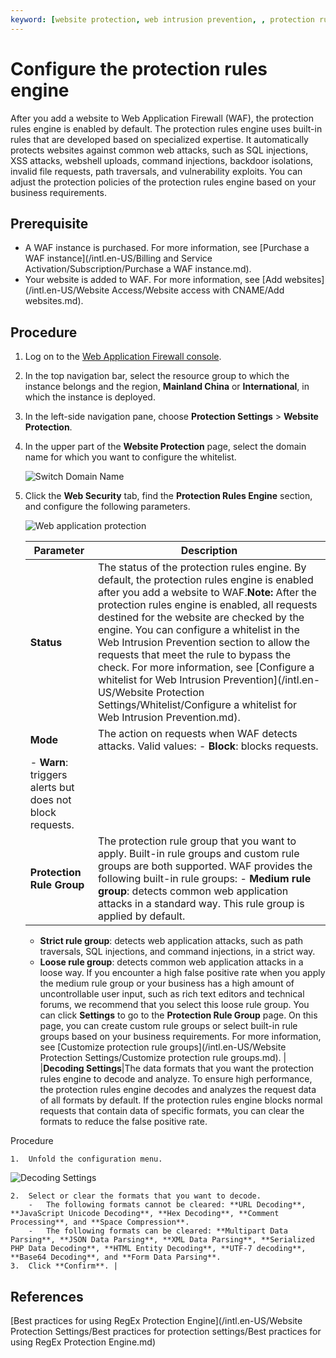 ```yaml
---
keyword: [website protection, web intrusion prevention, , protection rules engine, built-in rule groups, common web attacks, custom rule groups]
---
```


# Configure the protection rules engine

After you add a website to Web Application Firewall \(WAF\), the protection rules engine is enabled by default. The protection rules engine uses built-in rules that are developed based on specialized expertise. It automatically protects websites against common web attacks, such as SQL injections, XSS attacks, webshell uploads, command injections, backdoor isolations, invalid file requests, path traversals, and vulnerability exploits. You can adjust the protection policies of the protection rules engine based on your business requirements.

## Prerequisite

-   A WAF instance is purchased. For more information, see [Purchase a WAF instance](/intl.en-US/Billing and Service Activation/Subscription/Purchase a WAF instance.md).
-   Your website is added to WAF. For more information, see [Add websites](/intl.en-US/Website Access/Website access with CNAME/Add websites.md).

## Procedure

1.  Log on to the [Web Application Firewall console](https://yundun.console.aliyun.com/?p=waf).

2.  In the top navigation bar, select the resource group to which the instance belongs and the region, **Mainland China** or **International**, in which the instance is deployed.

3.  In the left-side navigation pane, choose **Protection Settings** \> **Website Protection**.

4.  In the upper part of the **Website Protection** page, select the domain name for which you want to configure the whitelist.

    ![Switch Domain Name](https://static-aliyun-doc.oss-accelerate.aliyuncs.com/assets/img/en-US/8038549951/p77231.png)

5.  Click the **Web Security** tab, find the **Protection Rules Engine** section, and configure the following parameters.

    ![Web application protection](https://static-aliyun-doc.oss-accelerate.aliyuncs.com/assets/img/en-US/8958021161/p73893.png)

    |Parameter|Description|
    |---------|-----------|
    |**Status**|The status of the protection rules engine. By default, the protection rules engine is enabled after you add a website to WAF.**Note:** After the protection rules engine is enabled, all requests destined for the website are checked by the engine. You can configure a whitelist in the Web Intrusion Prevention section to allow the requests that meet the rule to bypass the check. For more information, see [Configure a whitelist for Web Intrusion Prevention](/intl.en-US/Website Protection Settings/Whitelist/Configure a whitelist for Web Intrusion Prevention.md). |
    |**Mode**|The action on requests when WAF detects attacks. Valid values:     -   **Block**: blocks requests.
    -   **Warn**: triggers alerts but does not block requests. |
    |**Protection Rule Group**|The protection rule group that you want to apply. Built-in rule groups and custom rule groups are both supported. WAF provides the following built-in rule groups:    -   **Medium rule group**: detects common web application attacks in a standard way. This rule group is applied by default.
    -   **Strict rule group**: detects web application attacks, such as path traversals, SQL injections, and command injections, in a strict way.
    -   **Loose rule group**: detects common web application attacks in a loose way. If you encounter a high false positive rate when you apply the medium rule group or your business has a high amount of uncontrollable user input, such as rich text editors and technical forums, we recommend that you select this loose rule group.
You can click **Settings** to go to the **Protection Rule Group** page. On this page, you can create custom rule groups or select built-in rule groups based on your business requirements. For more information, see [Customize protection rule groups](/intl.en-US/Website Protection Settings/Customize protection rule groups.md). |
    |**Decoding Settings**|The data formats that you want the protection rules engine to decode and analyze. To ensure high performance, the protection rules engine decodes and analyzes the request data of all formats by default. If the protection rules engine blocks normal requests that contain data of specific formats, you can clear the formats to reduce the false positive rate.

Procedure

    1.  Unfold the configuration menu.

![Decoding Settings](https://static-aliyun-doc.oss-accelerate.aliyuncs.com/assets/img/en-US/8958021161/p73894.png)

    2.  Select or clear the formats that you want to decode.
        -   The following formats cannot be cleared: **URL Decoding**, **JavaScript Unicode Decoding**, **Hex Decoding**, **Comment Processing**, and **Space Compression**.
        -   The following formats can be cleared: **Multipart Data Parsing**, **JSON Data Parsing**, **XML Data Parsing**, **Serialized PHP Data Decoding**, **HTML Entity Decoding**, **UTF-7 decoding**, **Base64 Decoding**, and **Form Data Parsing**.
    3.  Click **Confirm**. |


## References

[Best practices for using RegEx Protection Engine](/intl.en-US/Website Protection Settings/Best practices for protection settings/Best practices for using RegEx Protection Engine.md)

